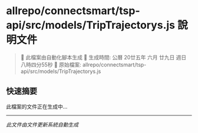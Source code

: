 # allrepo/connectsmart/tsp-api/src/models/TripTrajectorys.js 說明文件

> 🚧 此檔案由自動化腳本生成
> 📅 生成時間: 公曆 20廿五年 六月 廿九日 週日 八時四分55秒
> 📂 原始檔案: allrepo/connectsmart/tsp-api/src/models/TripTrajectorys.js

## 快速摘要
此檔案的文件正在生成中...

<!-- 實際使用時，這裡會是 Claude Code 生成的完整文件內容 -->

---
*此文件由文件更新系統自動生成*
